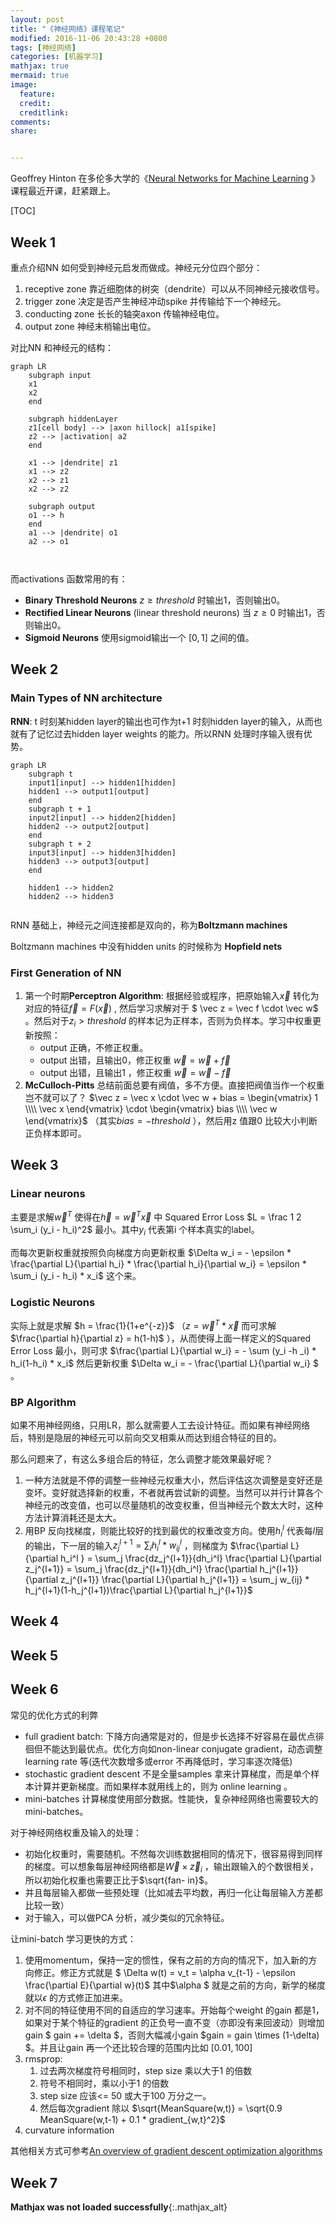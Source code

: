 ```yaml
---
layout: post
title: "《神经网络》课程笔记"
modified: 2016-11-06 20:43:28 +0800
tags: [神经网络]
categories: [机器学习]
mathjax: true
mermaid: true
image:
  feature: 
  credit: 
  creditlink: 
comments: 
share: 


---
```


Geoffrey Hinton 在多伦多大学的《[Neural Networks for Machine Learning][NNML] 》课程最近开课，赶紧跟上。

[TOC]

## Week 1

重点介绍NN 如何受到神经元启发而做成。神经元分位四个部分：

1. receptive zone 靠近细胞体的树突（dendrite）可以从不同神经元接收信号。
2. trigger zone 决定是否产生神经冲动spike 并传输给下一个神经元。
3. conducting zone 长长的轴突axon 传输神经电位。
4. output zone 神经末梢输出电位。

对比NN 和神经元的结构：

```mermaid
graph LR
    subgraph input
    x1
    x2
    end
    
    subgraph hiddenLayer
    z1[cell body] --> |axon hillock| a1[spike]
    z2 --> |activation| a2   
    end
    
    x1 --> |dendrite| z1
    x1 --> z2
    x2 --> z1
    x2 --> z2
    
    subgraph output
    o1 --> h
    end
    a1 --> |dendrite| o1
    a2 --> o1

    
```



而activations 函数常用的有：

- **Binary Threshold Neurons** $z\ge threshold$ 时输出1，否则输出0。 
- **Rectified Linear Neurons** (linear threshold neurons)  当 $z\ge 0$ 时输出1，否则输出0。
- **Sigmoid Neurons** 使用sigmoid输出一个 $[0,1]$ 之间的值。



## Week 2

### Main Types of NN architecture

**RNN**: t 时刻某hidden layer的输出也可作为t+1 时刻hidden layer的输入，从而也就有了记忆过去hidden layer weights 的能力。所以RNN 处理时序输入很有优势。

```mermaid
graph LR
    subgraph t
    input1[input] --> hidden1[hidden]
    hidden1 --> output1[output]
    end
    subgraph t + 1
    input2[input] --> hidden2[hidden]
    hidden2 --> output2[output]
    end
    subgraph t + 2
    input3[input] --> hidden3[hidden]
    hidden3 --> output3[output]
    end
    
    hidden1 --> hidden2
    hidden2 --> hidden3
    
```



RNN 基础上，神经元之间连接都是双向的，称为**Boltzmann machines**

Boltzmann machines 中没有hidden units 的时候称为 **Hopfield nets**



### First Generation of NN

1. 第一个时期**Perceptron Algorithm**:  根据经验或程序，把原始输入$\vec x$ 转化为对应的特征$\vec f = F(\vec x)$ ,  然后学习求解对于 $ \vec   z = \vec f \cdot \vec w$ 。然后对于$z_i > threshold$ 的样本记为正样本，否则为负样本。学习中权重更新按照：
   - output 正确，不修正权重。
   - output 出错，且输出0，修正权重 $\vec w = \vec w + \vec f$
   - output 出错，且输出1 ，修正权重 $\vec w = \vec w - \vec f$
2. **McCulloch-Pitts** 总结前面总要有阀值，多不方便。直接把阀值当作一个权重岂不就可以了？ $\vec z = \vec x \cdot \vec w + bias = \begin{vmatrix} 1 \\\\ \vec x \end{vmatrix} \cdot \begin{vmatrix} bias \\\\ \vec w \end{vmatrix}$  （其实$bias = -threshold$ ），然后用z 值跟0 比较大小判断正负样本即可。




## Week 3

### Linear neurons

主要是求解$\vec w^T$ 使得在$\vec h = \vec w^T \vec x$ 中 Squared Error Loss $L = \frac 1 2 \sum_i (y_i - h_i)^2$ 最小。其中$y_i$ 代表第i 个样本真实的label。

而每次更新权重就按照负向梯度方向更新权重 $\Delta w_i = - \epsilon * \frac{\partial L}{\partial h_i}  * \frac{\partial h_i}{\partial w_i} = \epsilon * \sum_i (y_i - h_i) * x_i$ 这个来。

### Logistic Neurons

实际上就是求解 $h = \frac{1}{1+e^{-z}}$ （$z = \vec w^T * \vec x$ 而可求解 $\frac{\partial h}{\partial z} = h(1-h)$ ），从而使得上面一样定义的Squared Error Loss 最小，则可求 $\frac{\partial L}{\partial w_i} = - \sum (y_i -h _i) * h_i(1-h_i) * x_i$ 然后更新权重 $\Delta w_i = - \frac{\partial L}{\partial w_i} $ 。

### BP Algorithm

如果不用神经网络，只用LR，那么就需要人工去设计特征。而如果有神经网络后，特别是隐层的神经元可以前向交叉相乘从而达到组合特征的目的。

那么问题来了，有这么多组合后的特征，怎么调整才能效果最好呢？

1. 一种方法就是不停的调整一些神经元权重大小，然后评估这次调整是变好还是变坏。变好就选择新的权重，不者就再尝试新的调整。当然可以并行计算各个神经元的改变值，也可以尽量随机的改变权重，但当神经元个数太大时，这种方法计算消耗还是太大。
2. 用BP 反向找梯度，则能比较好的找到最优的权重改变方向。使用$h_i^l$ 代表每$l$层的输出，下一层的输入$z_j^{l+1} = \sum_i h_i^l * w_{ij}^l$ ，则梯度为 $\frac{\partial L}{\partial h_i^l } = \sum_j \frac{dz_j^{l+1}}{dh_i^l} \frac{\partial L}{\partial z_j^{l+1}} = \sum_j \frac{dz_j^{l+1}}{dh_i^l} \frac{\partial h_j^{l+1}}{\partial z_j^{l+1}} \frac{\partial L}{\partial h_j^{l+1}} = \sum_j w_{ij} * h_j^{l+1}(1-h_j^{l+1})\frac{\partial L}{\partial h_j^{l+1}}$




##  Week 4



## Week 5

## Week 6

常见的优化方式的利弊
- full gradient batch: 下降方向通常是对的，但是步长选择不好容易在最优点徘徊但不能达到最优点。优化方向如non-linear conjugate gradient，动态调整learning rate 等(迭代次数增多或error 不再降低时，学习率逐次降低)
- stochastic gradient descent 不是全量samples 拿来计算梯度，而是单个样本计算并更新梯度。而如果样本就用线上的，则为 online learning 。
- mini-batches 计算梯度使用部分数据。性能快，复杂神经网络也需要较大的mini-batches。

对于神经网络权重及输入的处理：

- 初始化权重时，需要随机。不然每次训练数据相同的情况下，很容易得到同样的梯度。可以想象每层神经网络都是$\vec W \times \vec z_i$  ，输出跟输入的个数很相关，所以初始化权重也需要正比于$\sqrt{fan- in}$。
- 并且每层输入都做一些预处理（比如减去平均数，再归一化让每层输入方差都比较一致）
- 对于输入，可以做PCA 分析，减少类似的冗余特征。

让mini-batch 学习更快的方式：

1. 使用momentum，保持一定的惯性，保有之前的方向的情况下，加入新的方向修正。修正方式就是 $ \Delta w(t) = v_t = \alpha v_{t-1} - \epsilon \frac{\partial E}{\partial w}(t)$ 其中$\alpha $ 就是之前的方向，新学的梯度就以$\epsilon$ 的方式修正加进来。
2. 对不同的特征使用不同的自适应的学习速率。开始每个weight 的gain 都是1，如果对于某个特征的gradient 的正负号一直不变（亦即没有来回波动）则增加gain $ gain += \delta $，否则大幅减小gain $gain = gain \times (1-\delta) $。并且让gain 再一个还比较合理的范围内比如 $[0.01, 100]$
3. rmsprop:  
   1. 过去两次梯度符号相同时，step size 乘以大于1 的倍数
   2. 符号不相同时，乘以小于1 的倍数
   3. step size 应该<= 50 或大于100 万分之一。
   4. 然后每次gradient 除以 $\sqrt{MeanSquare(w,t)} = \sqrt{0.9 MeanSquare(w,t-1) + 0.1 * gradient_{w,t}^2}$
4. curvature information

其他相关方式可参考[An overview
 of gradient descent optimization algorithms](http://sebastianruder.com/optimizing-gradient-descent/)



## Week 7





**Mathjax was not loaded successfully**{:.mathjax_alt}

[NNML]: https://www.coursera.org/learn/neural-networks/home/welcome